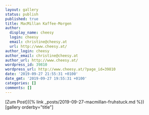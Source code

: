 ```yaml
---
layout: gallery
status: publish
published: true
title: MacMillan Kaffee-Morgen
author:
  display_name: cheesy
  login: cheesy
  email: christine@cheesy.at
  url: http://www.cheesy.at/
author_login: cheesy
author_email: christine@cheesy.at
author_url: http://www.cheesy.at/
wordpress_id: 39810
wordpress_url: http://www.cheesy.at/?page_id=39810
date: '2019-09-27 21:55:31 +0100'
date_gmt: '2019-09-27 19:55:31 +0100'
categories: []
comments: []
---
```


[Zum Post]({% link _posts/2019-09-27-macmillan-fruhstuck.md %})
[gallery orderby="title"]
